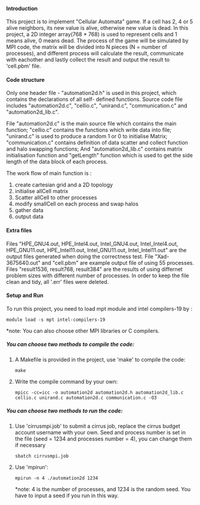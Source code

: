 #### Introduction

This project is to implement "Cellular Automata" game. If a cell has 2, 4 or 5 alive neighbors, its new value is alive, otherwise new value is dead. In this project, a 2D integer array(768 * 768) is used to represent cells and 1 means alive, 0 means dead.   The process of the game will be simulated by MPI code, the matrix will be divided into N pieces (N = number of processes), and different process will calculate the result, communicate with eachother and lastly collect the result and output the result to 'cell.pbm' file.

#### Code structure

Only one header file - "automation2d.h" is used in this project, which contains the declarations of all self- defined functions.  Source code file includes "automation2d.c", "cellio.c", "unirand.c", "communication.c" and  "automation2d_lib.c". 

File "automation2d.c" is the main source file which contains the main function; "cellio.c" contains the functions which write data into file; "unirand.c" is used to produce a random 1 or 0 to initialise Matrix; "communication.c" contains definition of   data scatter and collect function and halo swapping functions; And "automation2d_lib.c" contains matrix initialisation function and "getLength" function which is used to get the side length of the data block of each process. 

The work flow of main function is : 

1. create cartesian grid and a 2D topology
2. initialise allCell matrix
3. Scatter allCell to other processes
4. modify smallCell on each process and swap halos
5. gather data 
6. output data 

#### Extra files

Files  "HPE_GNU4.out, HPE_Intel4.out, Intel_GNU4.out, Intel_Intel4.out, HPE_GNU11.out, HPE_Intel11.out, Intel_GNU11.out, Intel_Intel11.out" are the output files generated when doing the correctness test. File "Xad-3675640.out" and "cell.pbm" are example output file of using 55 processes. Files "result1536, result768, result384" are the results of using differnet problem sizes with different number of processes. In order to keep the file clean and tidy, all '.err' files were deleted.

#### Setup and Run

To run this project,  you need to load mpt module and intel compilers-19 by :

```
module load -s mpt intel-compilers-19
```

*note: You can also choose other MPI libraries or C compilers.

##### You can choose two methods to compile the code:

1. A Makefile is provided in the project, use 'make' to compile the code:

   ```
   make
   ```

2. Write the compile command by your own:

   ```
   mpicc -cc=icc -o automation2d automation2d.h automation2d_lib.c cellio.c unirand.c automation2d.c communication.c -O3
   ```

##### You can choose two methods to run the code:

1. Use 'cirrusmpi.job' to submit a cirrus job, replace the cirrus budget account username with your own. Seed and process number is set in the file (seed = 1234 and processes number = 4), you can change them if necessary

   ```
   sbatch cirrusmpi.job
   ```

2. Use 'mpirun':

   ```
   mpirun -n 4 ./automation2d 1234
   ```

   *note: 4 is the number of processes, and 1234 is the random seed. You have to input a seed if you run in this way.









































